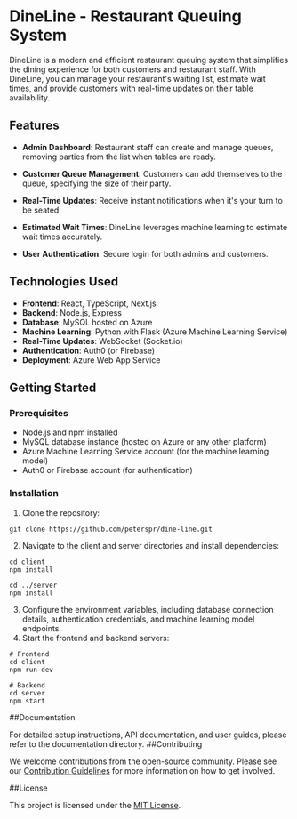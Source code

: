 # DineLine - Restaurant Queuing System

DineLine is a modern and efficient restaurant queuing system that simplifies the dining experience for both customers and restaurant staff. With DineLine, you can manage your restaurant's waiting list, estimate wait times, and provide customers with real-time updates on their table availability.

## Features

- **Admin Dashboard**: Restaurant staff can create and manage queues, removing parties from the list when tables are ready.

- **Customer Queue Management**: Customers can add themselves to the queue, specifying the size of their party.

- **Real-Time Updates**: Receive instant notifications when it's your turn to be seated.

- **Estimated Wait Times**: DineLine leverages machine learning to estimate wait times accurately.

- **User Authentication**: Secure login for both admins and customers.

## Technologies Used

- **Frontend**: React, TypeScript, Next.js
- **Backend**: Node.js, Express
- **Database**: MySQL hosted on Azure
- **Machine Learning**: Python with Flask (Azure Machine Learning Service)
- **Real-Time Updates**: WebSocket (Socket.io)
- **Authentication**: Auth0 (or Firebase)
- **Deployment**: Azure Web App Service

## Getting Started

### Prerequisites

- Node.js and npm installed
- MySQL database instance (hosted on Azure or any other platform)
- Azure Machine Learning Service account (for the machine learning model)
- Auth0 or Firebase account (for authentication)

### Installation

1. Clone the repository:

```git clone https://github.com/peterspr/dine-line.git```

2. Navigate to the client and server directories and install dependencies:

```
cd client
npm install

cd ../server
npm install
```

3. Configure the environment variables, including database connection details, authentication credentials, and machine learning model endpoints.
4. Start the frontend and backend servers:

```
# Frontend
cd client
npm run dev

# Backend
cd server
npm start
```

##Documentation

For detailed setup instructions, API documentation, and user guides, please refer to the documentation directory.
##Contributing

We welcome contributions from the open-source community. Please see our [Contribution Guidelines](https://github.com/peterspr/dine-line/CONTRIBUTE.md) for more information on how to get involved.

##License

This project is licensed under the [MIT License](https://github.com/peterspr/dine-line/LISENCE.md).